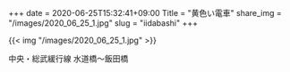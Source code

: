 +++
date  = 2020-06-25T15:32:41+09:00
Title = "黄色い電車"
share_img = "/images/2020_06_25_1.jpg"
slug = "iidabashi"
+++

{{< img "/images/2020_06_25_1.jpg" >}}
<p class="caption">中央・総武緩行線 水道橋〜飯田橋</p>